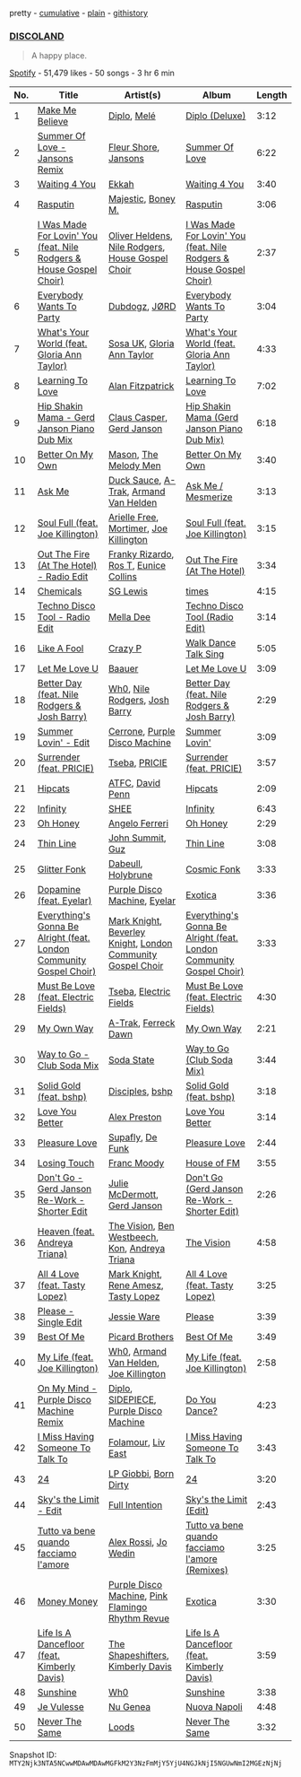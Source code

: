 pretty - [cumulative](/playlists/cumulative/37i9dQZF1DX9ZAByPehUEa.md) - [plain](/playlists/plain/37i9dQZF1DX9ZAByPehUEa) - [githistory](https://github.githistory.xyz/mackorone/spotify-playlist-archive/blob/main/playlists/plain/37i9dQZF1DX9ZAByPehUEa)

### [DISCOLAND](https://open.spotify.com/playlist/37i9dQZF1DX9ZAByPehUEa)

> A happy place.

[Spotify](https://open.spotify.com/user/spotify) - 51,479 likes - 50 songs - 3 hr 6 min

| No. | Title | Artist(s) | Album | Length |
|---|---|---|---|---|
| 1 | [Make Me Believe](https://open.spotify.com/track/57j1baIxDU1WmSHajjLb3R) | [Diplo](https://open.spotify.com/artist/5fMUXHkw8R8eOP2RNVYEZX), [Melé](https://open.spotify.com/artist/6EZO7Baz0SIFskWTO1GHqX) | [Diplo \(Deluxe\)](https://open.spotify.com/album/6zPSpPHyyOkbT8zDy7Kzl7) | 3:12 |
| 2 | [Summer Of Love \- Jansons Remix](https://open.spotify.com/track/3JBRm4s1Bw7Yz2u3d2Ithh) | [Fleur Shore](https://open.spotify.com/artist/7GyRA9n7JVslQGcbo72Dil), [Jansons](https://open.spotify.com/artist/0gztzLIt9uRDJd4Jl9TSLY) | [Summer Of Love](https://open.spotify.com/album/7duYShW24ZnlYT08ovEadQ) | 6:22 |
| 3 | [Waiting 4 You](https://open.spotify.com/track/6APQPY2tZzOV9T4iNSXdYe) | [Ekkah](https://open.spotify.com/artist/31UKSWpSUyiReoTEb39vHb) | [Waiting 4 You](https://open.spotify.com/album/6azOujmzDmxwelXemqImSU) | 3:40 |
| 4 | [Rasputin](https://open.spotify.com/track/0b18g3G5spr4ZCkz7Y6Q0Q) | [Majestic](https://open.spotify.com/artist/6QMABvTzixnxzsLYyhqRxI), [Boney M.](https://open.spotify.com/artist/54R6Y0I7jGUCveDTtI21nb) | [Rasputin](https://open.spotify.com/album/6PzYuR9c0CYCPJTnqylPhd) | 3:06 |
| 5 | [I Was Made For Lovin' You \(feat\. Nile Rodgers & House Gospel Choir\)](https://open.spotify.com/track/2LxdNADWier3MKTei8FbOY) | [Oliver Heldens](https://open.spotify.com/artist/5nki7yRhxgM509M5ADlN1p), [Nile Rodgers](https://open.spotify.com/artist/3yDIp0kaq9EFKe07X1X2rz), [House Gospel Choir](https://open.spotify.com/artist/1ilcpQQeF5mmvfO682aDgJ) | [I Was Made For Lovin' You \(feat\. Nile Rodgers & House Gospel Choir\)](https://open.spotify.com/album/7rE2qU0GsiIiNd4VPupV3B) | 2:37 |
| 6 | [Everybody Wants To Party](https://open.spotify.com/track/3hbi5zXAgQt0Z9V5JSOnCe) | [Dubdogz](https://open.spotify.com/artist/4cdyqaBREB68H77QKCrKP1), [JØRD](https://open.spotify.com/artist/2dhLVCzAEMbAu1SSkAoOGV) | [Everybody Wants To Party](https://open.spotify.com/album/5gQsKvFQiPKop7tVdbvNSj) | 3:04 |
| 7 | [What's Your World \(feat\. Gloria Ann Taylor\)](https://open.spotify.com/track/7ir78RK7dikfhptUV0S6kC) | [Sosa UK](https://open.spotify.com/artist/3JlN0MeWVJq0vjvsvWCRZ5), [Gloria Ann Taylor](https://open.spotify.com/artist/1xpBuU9oUPQIYw2bP0XOu8) | [What's Your World \(feat\. Gloria Ann Taylor\)](https://open.spotify.com/album/0B1JIgirhhCL0onK0olkc0) | 4:33 |
| 8 | [Learning To Love](https://open.spotify.com/track/4IiakISa3gtCEJsBnQ6cep) | [Alan Fitzpatrick](https://open.spotify.com/artist/40JyDxGqtYSowWYT2jaive) | [Learning To Love](https://open.spotify.com/album/4AoKxSM4zSbhZxeaEKsM9H) | 7:02 |
| 9 | [Hip Shakin Mama \- Gerd Janson Piano Dub Mix](https://open.spotify.com/track/3CU1uuYUjBsbA2JwH21lZv) | [Claus Casper](https://open.spotify.com/artist/1asQbSi83hmInBcUB9z6oi), [Gerd Janson](https://open.spotify.com/artist/4jLpm91Tyk2TRgv43bMfZO) | [Hip Shakin Mama \(Gerd Janson Piano Dub Mix\)](https://open.spotify.com/album/0KGJqlbuBur7hekRXRF3TQ) | 6:18 |
| 10 | [Better On My Own](https://open.spotify.com/track/4TIXxw9SWztF4eKgPN9Law) | [Mason](https://open.spotify.com/artist/307erl4VjT1dZDMYpneZqd), [The Melody Men](https://open.spotify.com/artist/6PSmjKj0zyXGZ4TXoq4dSG) | [Better On My Own](https://open.spotify.com/album/2OTd3apJATpSfkNBZA55Aq) | 3:40 |
| 11 | [Ask Me](https://open.spotify.com/track/05QGJav2nGJ9qdQ3vG9A9t) | [Duck Sauce](https://open.spotify.com/artist/0q8J3Yj810t5cpAYEJ7gxt), [A\-Trak](https://open.spotify.com/artist/3TaUSUXn41GixL7zbvrIDt), [Armand Van Helden](https://open.spotify.com/artist/3cQA9WH8liZfeja1DxcDYE) | [Ask Me / Mesmerize](https://open.spotify.com/album/01n0HtCtQh4ogK1d8hmrws) | 3:13 |
| 12 | [Soul Full \(feat\. Joe Killington\)](https://open.spotify.com/track/4o8bcX3KzqCI09Xf4a37mJ) | [Arielle Free](https://open.spotify.com/artist/3hHvAP73aCKQMbcn2SQZ9d), [Mortimer](https://open.spotify.com/artist/7yJpTTkTOkN7pvn39nga98), [Joe Killington](https://open.spotify.com/artist/0QvtEuDIDAsKpfuOe2a237) | [Soul Full \(feat\. Joe Killington\)](https://open.spotify.com/album/0U7GxQHdZQB0nWrrWEOIEX) | 3:15 |
| 13 | [Out The Fire \(At The Hotel\) \- Radio Edit](https://open.spotify.com/track/1xZOYV0Z6i7z0nAnyL1zmT) | [Franky Rizardo](https://open.spotify.com/artist/2UgphhGSlC9QWgaZWUOCkl), [Ros T](https://open.spotify.com/artist/4sG0aI4xrubRmrdWBIn4RO), [Eunice Collins](https://open.spotify.com/artist/0gr9XCDIeAGLE77V58XLyN) | [Out The Fire \(At The Hotel\)](https://open.spotify.com/album/7n456SX833Pv7NyjcZoLis) | 3:34 |
| 14 | [Chemicals](https://open.spotify.com/track/2ORvnjpTAXtyTKnaGAgFIv) | [SG Lewis](https://open.spotify.com/artist/0GG2cWaonE4JPrjcCCQ1EG) | [times](https://open.spotify.com/album/6WlRyrfOBZGYA5u5TmloKY) | 4:15 |
| 15 | [Techno Disco Tool \- Radio Edit](https://open.spotify.com/track/3qqEFTIFcZuWJYBtshrxca) | [Mella Dee](https://open.spotify.com/artist/2iT8KIetokMHRjhj8dJuNn) | [Techno Disco Tool \(Radio Edit\)](https://open.spotify.com/album/5yadKU4m0Q0AIKxbN9qQIq) | 3:14 |
| 16 | [Like A Fool](https://open.spotify.com/track/5wTv501Kl9wLABLwHo11RJ) | [Crazy P](https://open.spotify.com/artist/6jOz2B9qeID4dLP1o8bFGf) | [Walk Dance Talk Sing](https://open.spotify.com/album/2xHHmfzza35KfhlgOOc3y4) | 5:05 |
| 17 | [Let Me Love U](https://open.spotify.com/track/0GXeIYIvVgQIwAZ70Udnxb) | [Baauer](https://open.spotify.com/artist/25fqWEebq6PoiGQIHIrdtv) | [Let Me Love U](https://open.spotify.com/album/2IvjJ52cELQb89dchfEG7p) | 3:09 |
| 18 | [Better Day \(feat\. Nile Rodgers & Josh Barry\)](https://open.spotify.com/track/3PdLMTut7spFf9leWqBrjK) | [Wh0](https://open.spotify.com/artist/132Hhe61bhvXtkygENHZHA), [Nile Rodgers](https://open.spotify.com/artist/3yDIp0kaq9EFKe07X1X2rz), [Josh Barry](https://open.spotify.com/artist/6oruQTIjrgFYzOSKhp7Kt6) | [Better Day \(feat\. Nile Rodgers & Josh Barry\)](https://open.spotify.com/album/67B57RL961NRFHyce5dYEK) | 2:29 |
| 19 | [Summer Lovin' \- Edit](https://open.spotify.com/track/7q0vM8woumdTUt30GasolR) | [Cerrone](https://open.spotify.com/artist/5SE2sfwTpxL2vXRdG6H5PM), [Purple Disco Machine](https://open.spotify.com/artist/2WBJQGf1bT1kxuoqziH5g4) | [Summer Lovin'](https://open.spotify.com/album/37AKccFPVCdMWUqWZeetrg) | 3:09 |
| 20 | [Surrender \(feat\. PRICIE\)](https://open.spotify.com/track/6seDjSbkqKkOUsHjhhHMJw) | [Tseba](https://open.spotify.com/artist/5GDVlpxmmh7VMNQMVpxRjf), [PRICIE](https://open.spotify.com/artist/74qq2TFVWRaySx8MVjKelJ) | [Surrender \(feat\. PRICIE\)](https://open.spotify.com/album/37hBfo5a5MO72OgX37K3KC) | 3:57 |
| 21 | [Hipcats](https://open.spotify.com/track/38HvJkH21S2bRciZHohv68) | [ATFC](https://open.spotify.com/artist/04L4Y7Hkc1fULKhFbTnSSs), [David Penn](https://open.spotify.com/artist/5kA0fIY29Fnfu4U2I2xvki) | [Hipcats](https://open.spotify.com/album/3gwYl0xcZBA6UafqvuMRTZ) | 2:09 |
| 22 | [Infinity](https://open.spotify.com/track/1pfhurHQnm3xRFYjiNUIWK) | [SHEE](https://open.spotify.com/artist/1jrRLqDsOOKIagQXYPq2Iv) | [Infinity](https://open.spotify.com/album/6fK2iNnPSjak23iOthPngs) | 6:43 |
| 23 | [Oh Honey](https://open.spotify.com/track/5lS06mMFuIAalSIrp8cYZW) | [Angelo Ferreri](https://open.spotify.com/artist/3tT2XX9qEVivLCYGoqkRkZ) | [Oh Honey](https://open.spotify.com/album/1ByX0IB5VnERqw5g5LDkOC) | 2:29 |
| 24 | [Thin Line](https://open.spotify.com/track/10bmUjdCwAcLNMaFs6BLNO) | [John Summit](https://open.spotify.com/artist/7kNqXtgeIwFtelmRjWv205), [Guz](https://open.spotify.com/artist/2T86EVnDCP64EaVKRXIcRx) | [Thin Line](https://open.spotify.com/album/2SNatJfvvM3VT444888Mgk) | 3:08 |
| 25 | [Glitter Fonk](https://open.spotify.com/track/1ewaelTFQ4zyNetGxEcB2x) | [Dabeull](https://open.spotify.com/artist/7sw3xJMTpdcpfssx17hfrb), [Holybrune](https://open.spotify.com/artist/2L3geJ3pFSYkXI8RdOFQfj) | [Cosmic Fonk](https://open.spotify.com/album/2hWZr2ZlvLVHbehlalUZbc) | 3:33 |
| 26 | [Dopamine \(feat\. Eyelar\)](https://open.spotify.com/track/4gGWAqJkd3HyvJJZa4CXqN) | [Purple Disco Machine](https://open.spotify.com/artist/2WBJQGf1bT1kxuoqziH5g4), [Eyelar](https://open.spotify.com/artist/3u4qXYRgHgU7YtjZt9sduX) | [Exotica](https://open.spotify.com/album/4LIWp0dSuFmtNJrxdegyOG) | 3:36 |
| 27 | [Everything's Gonna Be Alright \(feat\. London Community Gospel Choir\)](https://open.spotify.com/track/6e9zuRnA4Vsg3PO6I1CMte) | [Mark Knight](https://open.spotify.com/artist/3h11MHQeCrcsUgRRijI1zL), [Beverley Knight](https://open.spotify.com/artist/30AzZL0valZQ62OIQiFWvk), [London Community Gospel Choir](https://open.spotify.com/artist/5DhdFUvQCHgY2F9mVL8uoz) | [Everything's Gonna Be Alright \(feat\. London Community Gospel Choir\)](https://open.spotify.com/album/5MX5rserGlqMOcu0WDisiI) | 3:33 |
| 28 | [Must Be Love \(feat\. Electric Fields\)](https://open.spotify.com/track/4sVKF8qaWjwt9WatIfXAHU) | [Tseba](https://open.spotify.com/artist/5GDVlpxmmh7VMNQMVpxRjf), [Electric Fields](https://open.spotify.com/artist/06SobozDGSP0TMCYgMW0M5) | [Must Be Love \(feat\. Electric Fields\)](https://open.spotify.com/album/1PR80skl33OD99DCwsZRlo) | 4:30 |
| 29 | [My Own Way](https://open.spotify.com/track/7Csd6ozp0Ci3ZDfvRgzrWz) | [A\-Trak](https://open.spotify.com/artist/3TaUSUXn41GixL7zbvrIDt), [Ferreck Dawn](https://open.spotify.com/artist/3cnAJv9gydgm52KFIsdvO8) | [My Own Way](https://open.spotify.com/album/6sgwScp59KuNiOPvexBNfA) | 2:21 |
| 30 | [Way to Go \- Club Soda Mix](https://open.spotify.com/track/2kXcKyonAMXWjW0iWTnm2P) | [Soda State](https://open.spotify.com/artist/7kGtb0FtMVu0YfEFwLjTBH) | [Way to Go \(Club Soda Mix\)](https://open.spotify.com/album/7F8R0maiBdTe0Ey5qkqZet) | 3:44 |
| 31 | [Solid Gold \(feat\. bshp\)](https://open.spotify.com/track/0IDU2CjK6ayag6xjarO3kh) | [Disciples](https://open.spotify.com/artist/5EehXjjMktLuJmbRsM7YfB), [bshp](https://open.spotify.com/artist/2RV0VshxVfkduUIHn0PLzJ) | [Solid Gold \(feat\. bshp\)](https://open.spotify.com/album/59EfQjM7As9BfUSPcd8FKR) | 3:18 |
| 32 | [Love You Better](https://open.spotify.com/track/1TvazP1ZwXFtJnkO3FcGsD) | [Alex Preston](https://open.spotify.com/artist/0f8HuVIxsHG6bnEZsz0RuD) | [Love You Better](https://open.spotify.com/album/38ra4cHiMOZQRLZQrrTFp1) | 3:14 |
| 33 | [Pleasure Love](https://open.spotify.com/track/22itU9LO5xcgMIQ2wDYg3b) | [Supafly](https://open.spotify.com/artist/2uBSo6TqjuddKVUp5MVqfV), [De Funk](https://open.spotify.com/artist/1e2MsinOAaS2JUYEEHSaU5) | [Pleasure Love](https://open.spotify.com/album/1Km9xN9NEfN3tVTnC2n63S) | 2:44 |
| 34 | [Losing Touch](https://open.spotify.com/track/6EshmnAdZGBCA2LYCCX2Uy) | [Franc Moody](https://open.spotify.com/artist/10GT4yz8c6xjjnPGtGPI1l) | [House of FM](https://open.spotify.com/album/4WilCpAY0oHk9Gxmki8wOI) | 3:55 |
| 35 | [Don't Go \- Gerd Janson Re\-Work \- Shorter Edit](https://open.spotify.com/track/5E1si4zAa76zwPhwEHXFBU) | [Julie McDermott](https://open.spotify.com/artist/25ORH36m22WXNx98UdFT1T), [Gerd Janson](https://open.spotify.com/artist/4jLpm91Tyk2TRgv43bMfZO) | [Don't Go \(Gerd Janson Re\-Work \- Shorter Edit\)](https://open.spotify.com/album/3jFPyqKhfD28o6XbRWd7V0) | 2:26 |
| 36 | [Heaven \(feat\. Andreya Triana\)](https://open.spotify.com/track/1L6ZbPR2kIzguE0EjVEsLw) | [The Vision](https://open.spotify.com/artist/33nwA09TKiO0nWmUrI3E1I), [Ben Westbeech](https://open.spotify.com/artist/0qP3Irw4a8UFvXv6KQf3XM), [Kon](https://open.spotify.com/artist/4JbrK7cFQmSZ7tKBUbV3zi), [Andreya Triana](https://open.spotify.com/artist/6SKEuFZYhaTytrhtJjgnO2) | [The Vision](https://open.spotify.com/album/7G3RYP4Wc2vtFHihpR8HXN) | 4:58 |
| 37 | [All 4 Love \(feat\. Tasty Lopez\)](https://open.spotify.com/track/0ib3Pdvgp2ZDk6nO1DC3sJ) | [Mark Knight](https://open.spotify.com/artist/3h11MHQeCrcsUgRRijI1zL), [Rene Amesz](https://open.spotify.com/artist/0s122QsNac4WSqoVsFD60m), [Tasty Lopez](https://open.spotify.com/artist/6bGjAU1yRMvrVDQsN9Awc0) | [All 4 Love \(feat\. Tasty Lopez\)](https://open.spotify.com/album/5nG14C8xNuwcroL5obo4dq) | 3:25 |
| 38 | [Please \- Single Edit](https://open.spotify.com/track/7mJGrZIFA5MO6W2QBcWBDX) | [Jessie Ware](https://open.spotify.com/artist/5Mq7iqCWBzofK39FBqblNc) | [Please](https://open.spotify.com/album/0ugWOJ1e8Q2Qp7rukfH4YR) | 3:39 |
| 39 | [Best Of Me](https://open.spotify.com/track/6GkSwWTuOF8awxEtVaBvVt) | [Picard Brothers](https://open.spotify.com/artist/1bATQwgDSJlmYJ4obvTFmN) | [Best Of Me](https://open.spotify.com/album/0jKRFNGHFQujXgmZ7G3n8c) | 3:49 |
| 40 | [My Life \(feat\. Joe Killington\)](https://open.spotify.com/track/5IhCWukOzeazDOHKCKARki) | [Wh0](https://open.spotify.com/artist/132Hhe61bhvXtkygENHZHA), [Armand Van Helden](https://open.spotify.com/artist/3cQA9WH8liZfeja1DxcDYE), [Joe Killington](https://open.spotify.com/artist/0QvtEuDIDAsKpfuOe2a237) | [My Life \(feat\. Joe Killington\)](https://open.spotify.com/album/2ozXsht9lh1koItgP8cl9d) | 2:58 |
| 41 | [On My Mind \- Purple Disco Machine Remix](https://open.spotify.com/track/2jAaDaQ01dk74X4njfkXP3) | [Diplo](https://open.spotify.com/artist/5fMUXHkw8R8eOP2RNVYEZX), [SIDEPIECE](https://open.spotify.com/artist/5czbzNZZfWpyFgZyfT3Mkk), [Purple Disco Machine](https://open.spotify.com/artist/2WBJQGf1bT1kxuoqziH5g4) | [Do You Dance?](https://open.spotify.com/album/6Az907HDvldO5qxqVyysz0) | 4:23 |
| 42 | [I Miss Having Someone To Talk To](https://open.spotify.com/track/0y5D6gtFl3WNx06rOXLWJ6) | [Folamour](https://open.spotify.com/artist/6pJY5At9SiMpAOBrw9YosS), [Liv East](https://open.spotify.com/artist/12Yeojvul63OHxXXI6Z5x7) | [I Miss Having Someone To Talk To](https://open.spotify.com/album/17PBUuvBGmmwD0L6CtKtPR) | 3:43 |
| 43 | [24](https://open.spotify.com/track/1pvvg93oaSTKKCUzeEWYwo) | [LP Giobbi](https://open.spotify.com/artist/3oKnyRhYWzNsTiss5n4Z1J), [Born Dirty](https://open.spotify.com/artist/0qM78DOdgnNPpq2CpTNgU5) | [24](https://open.spotify.com/album/7pkYBo20zBpRzfyTqBkzhM) | 3:20 |
| 44 | [Sky's the Limit \- Edit](https://open.spotify.com/track/1CXE6v4j5TkObA01MtchbP) | [Full Intention](https://open.spotify.com/artist/1tayOcNuoYWnrXeuh1HhXB) | [Sky's the Limit \(Edit\)](https://open.spotify.com/album/5pQwvmqU1IU8VdvqBGuSl1) | 2:43 |
| 45 | [Tutto va bene quando facciamo l'amore](https://open.spotify.com/track/2XtLmRzZSkNOXGRPgae8MA) | [Alex Rossi](https://open.spotify.com/artist/080yEA10cGjDwnuXHFy1SU), [Jo Wedin](https://open.spotify.com/artist/1uxYQkewWEjKxKtmTukyKB) | [Tutto va bene quando facciamo l'amore \(Remixes\)](https://open.spotify.com/album/4jnSxvi6GEjXFPGXUly9vj) | 3:25 |
| 46 | [Money Money](https://open.spotify.com/track/5Y1hXyy0XdX8R3sY3FAR3q) | [Purple Disco Machine](https://open.spotify.com/artist/2WBJQGf1bT1kxuoqziH5g4), [Pink Flamingo Rhythm Revue](https://open.spotify.com/artist/6Mm5YKoIXU6lHig5U82KFp) | [Exotica](https://open.spotify.com/album/4LIWp0dSuFmtNJrxdegyOG) | 3:30 |
| 47 | [Life Is A Dancefloor \(feat\. Kimberly Davis\)](https://open.spotify.com/track/3hrN93f0xTIsejwDB3avn6) | [The Shapeshifters](https://open.spotify.com/artist/60FV7KyxIH9FH1uq7u8inP), [Kimberly Davis](https://open.spotify.com/artist/1mQYmp7PviGfyjSb2oJ6gJ) | [Life Is A Dancefloor \(feat\. Kimberly Davis\)](https://open.spotify.com/album/2UzDkeFYB2PkXUDq192KbP) | 3:59 |
| 48 | [Sunshine](https://open.spotify.com/track/08hSsSeBxyyri4j8cQxXm4) | [Wh0](https://open.spotify.com/artist/132Hhe61bhvXtkygENHZHA) | [Sunshine](https://open.spotify.com/album/76bUUVdpVkQIrJif3PQYx2) | 3:38 |
| 49 | [Je Vulesse](https://open.spotify.com/track/7FPtdpiBHIFyiUoFTEDfRd) | [Nu Genea](https://open.spotify.com/artist/77J3V0V7sEOf5ifCDBSNaJ) | [Nuova Napoli](https://open.spotify.com/album/1NuMP2jrBeyxR3MqwengWD) | 4:48 |
| 50 | [Never The Same](https://open.spotify.com/track/52V5wpCwxwzWgNZczk0xRB) | [Loods](https://open.spotify.com/artist/1uF7AFfGahplhiaHEy9NNl) | [Never The Same](https://open.spotify.com/album/3YFUnFp5vvJDmGuepYiTgj) | 3:32 |

Snapshot ID: `MTY2Njk3NTA5NCwwMDAwMDAwMGFkM2Y3NzFmMjY5YjU4NGJkNjI5NGUwNmI2MGEzNjNj`
